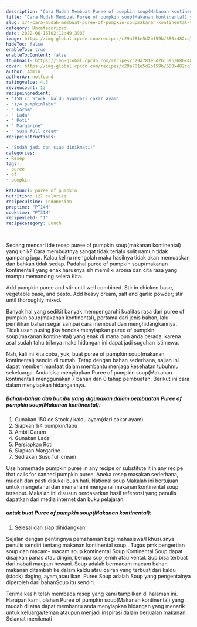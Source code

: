 ```yaml
---
description: "Cara Mudah Membuat Puree of pumpkin soup(Makanan kontinental) yang Bisa Manjain Lidah"
title: "Cara Mudah Membuat Puree of pumpkin soup(Makanan kontinental) yang Bisa Manjain Lidah"
slug: 174-cara-mudah-membuat-puree-of-pumpkin-soupmakanan-kontinental-yang-bisa-manjain-lidah
category: Uncategorized
date: 2022-06-16T02:12:49.398Z
image: https://img-global.cpcdn.com/recipes/c29a781e5d2b159b/680x482cq70/puree-of-pumpkin-soupmakanan-kontinental-foto-resep-utama.jpg
hideToc: false
enableToc: true
enableTocContent: false
thumbnail: https://img-global.cpcdn.com/recipes/c29a781e5d2b159b/680x482cq70/puree-of-pumpkin-soupmakanan-kontinental-foto-resep-utama.jpg
cover: https://img-global.cpcdn.com/recipes/c29a781e5d2b159b/680x482cq70/puree-of-pumpkin-soupmakanan-kontinental-foto-resep-utama.jpg
author: Admin
authorAv: notfound
ratingvalue: 4.3
reviewcount: 13
recipeingredient:
- "150 cc Stock  kaldu ayamdari cakar ayam"
- "1/4 pumpkinlabu"
- " Garam"
- " Lada"
- " Roti"
- " Margarine"
- " Susu full cream"
recipeinstructions:

- "Sudah jadi dan siap dinikmati!"
categories:
- Resep
tags:
- puree
- of
- pumpkin

katakunci: puree of pumpkin 
nutrition: 127 calories
recipecuisine: Indonesian
preptime: "PT14M"
cooktime: "PT31M"
recipeyield: "1"
recipecategory: Lunch

---
```





Sedang mencari ide resep puree of pumpkin soup(makanan kontinental) yang unik? Cara membuatnya sangat tidak terlalu sulit namun tidak gampang juga. Kalau keliru mengolah maka hasilnya tidak akan memuaskan dan bahkan tidak sedap. Padahal puree of pumpkin soup(makanan kontinental) yang enak harusnya sih memiliki aroma dan cita rasa yang mampu memancing selera Kita.





Add pumpkin puree and stir until well combined. Stir in chicken base, vegetable base, and pesto. Add heavy cream, salt and garlic powder; stir until thoroughly mixed.

Banyak hal yang sedikit banyak mempengaruhi kualitas rasa dari puree of pumpkin soup(makanan kontinental), pertama dari jenis bahan, lalu pemilihan bahan segar sampai cara membuat dan menghidangkannya. Tidak usah pusing jika hendak menyiapkan puree of pumpkin soup(makanan kontinental) yang enak di mana pun anda berada, karena asal sudah tahu triknya maka hidangan ini dapat jadi suguhan istimewa.






Nah, kali ini kita coba, yuk, buat puree of pumpkin soup(makanan kontinental) sendiri di rumah. Tetap dengan bahan sederhana, sajian ini dapat memberi manfaat dalam membantu menjaga kesehatan tubuhmu sekeluarga. Anda bisa menyiapkan Puree of pumpkin soup(Makanan kontinental) menggunakan 7 bahan dan 0 tahap pembuatan. Berikut ini cara dalam menyiapkan hidangannya.

<!--inarticleads1-->

##### Bahan-bahan dan bumbu yang digunakan dalam pembuatan Puree of pumpkin soup(Makanan kontinental):

1. Gunakan 150 cc Stock / kaldu ayam(dari cakar ayam)
1. Siapkan 1/4 pumpkin/labu
1. Ambil  Garam
1. Gunakan  Lada
1. Persiapkan  Roti
1. Siapkan  Margarine
1. Sediakan  Susu full cream


Use homemade pumpkin puree in any recipe or substitute it in any recipe that calls for canned pumpkin puree. Aneka resep masakan sederhana, mudah dan pasti disukai buah hati. National soup Makalah ini bertujuan untuk mengetahui dan memahami mengenai makanan kontinental soup tersebut. Makalah ini disusun berdasarkan hasil referensi yang penulis dapatkan dari media internet dan buku pelajaran. 

<!--inarticleads2-->

#####  untuk buat Puree of pumpkin soup(Makanan kontinental):


1. Selesai dan siap dihidangkan!

Sejalan dengan pentingnya pemahaman bagi mahasiswa/I khususnya penulis sendiri tentang makanan kontinental soup.. Tugas pmk pengertian soup dan macam- macam soup kontinental Soup Kontinental Soup dapat disajikan panas atau dingin, berupa sup jernih atau kental. Sup bisa terbuat dari nabati maupun hewani. Soup adalah bermacam macam bahan makanan ditambah ke dalam kaldu atau cairan yang terbuat dari kaldu (stock) daging, ayam,atau ikan. Puree Soup adalah Soup yang pengentalnya diperoleh dari bahanSoup itu sendiri. 

Terima kasih telah membaca resep yang kami tampilkan di halaman ini. Harapan kami, olahan Puree of pumpkin soup(Makanan kontinental) yang mudah di atas dapat membantu anda menyiapkan hidangan yang menarik untuk keluarga/teman ataupun menjadi inspirasi dalam berjualan makanan. Selamat menikmati
